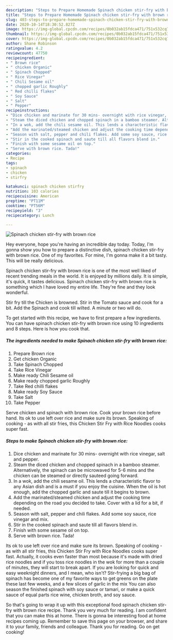 ```yaml
---
description: "Steps to Prepare Homemade Spinach chicken stir-fry with brown rice"
title: "Steps to Prepare Homemade Spinach chicken stir-fry with brown rice"
slug: 403-steps-to-prepare-homemade-spinach-chicken-stir-fry-with-brown-rice
date: 2020-10-14T18:30:52.827Z
image: https://img-global.cpcdn.com/recipes/0b032ab15fdca471/751x532cq70/spinach-chicken-stir-fry-with-brown-rice-recipe-main-photo.jpg
thumbnail: https://img-global.cpcdn.com/recipes/0b032ab15fdca471/751x532cq70/spinach-chicken-stir-fry-with-brown-rice-recipe-main-photo.jpg
cover: https://img-global.cpcdn.com/recipes/0b032ab15fdca471/751x532cq70/spinach-chicken-stir-fry-with-brown-rice-recipe-main-photo.jpg
author: Shane Robinson
ratingvalue: 4.2
reviewcount: 47750
recipeingredient:
- " Brown rice"
- " chicken Organic"
- " Spinach Chopped"
- " Rice Vinegar"
- " Chili Sesame oil"
- " chopped garlic Roughly"
- " Red chilli flakes"
- " Soy Sauce"
- " Salt"
- " Pepper"
recipeinstructions:
- "Dice chicken and marinate for 30 mins- overnight with rice vinegar, salt and pepper."
- "Steam the diced chicken and chopped spinach in a bamboo steamer. Alternatively, the spinach can be microwaved for 5-6 mins and the chicken can be steamed or directly sauteed going forward."
- "In a wok, add the chili sesame oil. This lends a characteristic flavor to any Asian dish and is a must if you enjoy the cuisine. When the oil is hot enough, add the chopped garlic and saute till it begins to brown."
- "Add the marinated/steamed chicken and adjust the cooking time depending on the road you decided to take. Cover with a lid for a bit, if needed."
- "Season with salt, pepper and chili flakes. Add some soy sauce, rice vinegar and mix."
- "Stir in the cooked spinach and saute till all flavors blend in."
- "Finish with some sesame oil on top."
- "Serve with brown rice. Tada!"
categories:
- Recipe
tags:
- spinach
- chicken
- stirfry

katakunci: spinach chicken stirfry 
nutrition: 103 calories
recipecuisine: American
preptime: "PT11M"
cooktime: "PT56M"
recipeyield: "3"
recipecategory: Lunch

---
```



![Spinach chicken stir-fry with brown rice](https://img-global.cpcdn.com/recipes/0b032ab15fdca471/751x532cq70/spinach-chicken-stir-fry-with-brown-rice-recipe-main-photo.jpg)

Hey everyone, hope you're having an incredible day today. Today, I'm gonna show you how to prepare a distinctive dish, spinach chicken stir-fry with brown rice. One of my favorites. For mine, I'm gonna make it a bit tasty. This will be really delicious.

Spinach chicken stir-fry with brown rice is one of the most well liked of recent trending meals in the world. It is enjoyed by millions daily. It is simple, it's quick, it tastes delicious. Spinach chicken stir-fry with brown rice is something which I have loved my entire life. They're fine and they look wonderful.

Stir fry till the Chicken is browned. Stir in the Tomato sauce and cook for a bit. Add the Spinach and cook till wilted. A minute or two will do.


To get started with this recipe, we have to first prepare a few ingredients. You can have spinach chicken stir-fry with brown rice using 10 ingredients and 8 steps. Here is how you cook that.

<!--inarticleads1-->

##### The ingredients needed to make Spinach chicken stir-fry with brown rice:

1. Prepare  Brown rice
1. Get  chicken Organic
1. Take  Spinach Chopped
1. Take  Rice Vinegar
1. Make ready  Chili Sesame oil
1. Make ready  chopped garlic Roughly
1. Take  Red chilli flakes
1. Make ready  Soy Sauce
1. Take  Salt
1. Take  Pepper


Serve chicken and spinach with brown rice. Cook your brown rice before hand. Its ok to use left over rice and make sure its brown. Speaking of cooking - as with all stir fries, this Chicken Stir Fry with Rice Noodles cooks super fast. 

<!--inarticleads2-->

##### Steps to make Spinach chicken stir-fry with brown rice:

1. Dice chicken and marinate for 30 mins- overnight with rice vinegar, salt and pepper.
1. Steam the diced chicken and chopped spinach in a bamboo steamer. Alternatively, the spinach can be microwaved for 5-6 mins and the chicken can be steamed or directly sauteed going forward.
1. In a wok, add the chili sesame oil. This lends a characteristic flavor to any Asian dish and is a must if you enjoy the cuisine. When the oil is hot enough, add the chopped garlic and saute till it begins to brown.
1. Add the marinated/steamed chicken and adjust the cooking time depending on the road you decided to take. Cover with a lid for a bit, if needed.
1. Season with salt, pepper and chili flakes. Add some soy sauce, rice vinegar and mix.
1. Stir in the cooked spinach and saute till all flavors blend in.
1. Finish with some sesame oil on top.
1. Serve with brown rice. Tada!


Its ok to use left over rice and make sure its brown. Speaking of cooking - as with all stir fries, this Chicken Stir Fry with Rice Noodles cooks super fast. Actually, it cooks even faster than most because it&#39;s made with dried rice noodles and if you toss rice noodles in the wok for more than a couple of minutes, they will start to break apart. If you are looking for quick and easy weeknight dinners, and I mean, who isn&#39;t? Stir-frying a big bag of spinach has become one of my favorite ways to get greens on the plate these last few weeks, and a few slices of garlic in the mix You can also season the finished spinach with soy sauce or tamari, or make a quick sauce of equal parts rice wine, chicken broth, and soy sauce. 

So that's going to wrap it up with this exceptional food spinach chicken stir-fry with brown rice recipe. Thank you very much for reading. I am confident that you can make this at home. There is gonna be interesting food at home recipes coming up. Remember to save this page on your browser, and share it to your family, friends and colleague. Thank you for reading. Go on get cooking!
